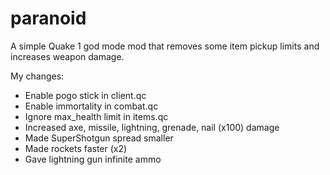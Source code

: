 # paranoid

A simple Quake 1 god mode mod that removes some item pickup limits and increases weapon damage.

My changes:

* Enable pogo stick in client.qc
* Enable immortality in combat.qc
* Ignore max_health limit in items.qc
* Increased axe, missile, lightning, grenade, nail (x100) damage
* Made SuperShotgun spread smaller
* Made rockets faster (x2)
* Gave lightning gun infinite ammo

